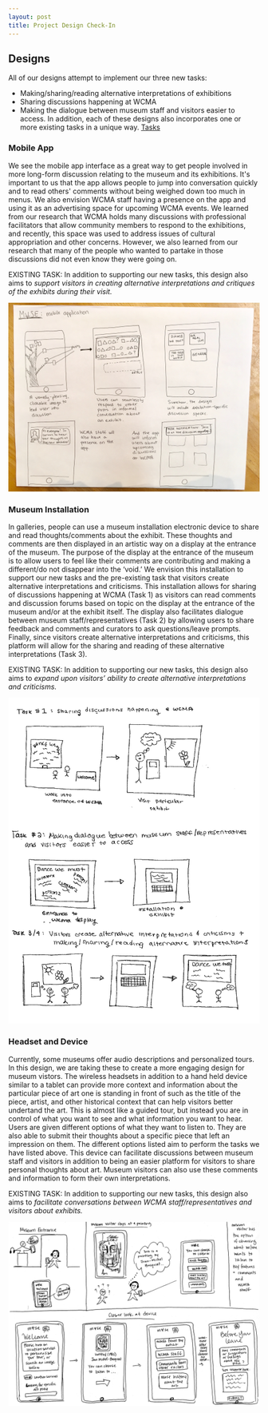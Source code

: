 ```yaml
---
layout: post
title: Project Design Check-In 
---
```

## Designs 
All of our designs attempt to implement our three new tasks:
* Making/sharing/reading alternative interpretations of exhibitions
* Sharing discussions happening at WCMA
* Making the dialogue between museum staff and visitors easier to access.
In addition, each of these designs also incorporates one or more existing tasks in a unique way.
[Tasks](https://museumsforall.github.io/2018-10-15-project-task-review/)

### Mobile App
We see the mobile app interface as a great way to get people involved in more long-form discussion relating to the museum and its exhibitions. It's important to us that the app allows people to jump into conversation quickly and to read others' comments without being weighed down too much in menus. We also envision WCMA staff having a presence on the app and using it as an advertising space for upcoming WCMA events. We learned from our research that WCMA holds many discussions with professional facilitators that allow community members to respond to the exhibitions, and recently, this space was used to address issues of cultural appropriation and other concerns. However, we also learned from our research that many of the people who wanted to partake in those discussions did not even know they were going on.

EXISTING TASK: In addition to supporting our new tasks, this design also aims to *support visitors in creating alternative interpretations and critiques of the exhibits during their visit.*

![design1](/img/mobile_app_design.jpg)

### Museum Installation
In galleries, people can use a museum installation electronic device to share and read thoughts/comments about the exhibit. These thoughts and comments are then displayed in an artistic way on a display at the entrance of the museum. The purpose of the display at the entrance of the museum is to allow users to feel like their comments are contributing and making a different/do not disappear into the ‘void.’ We envision this installation to support our new tasks and the pre-existing task that visitors create alternative interpretations and criticisms. This installation allows for sharing of discussions happening at WCMA (Task 1) as visitors can read comments and discussion forums based on topic on the display at the entrance of the museum and/or at the exhibit itself. The display also facilitates dialogue between museum staff/representatives (Task 2) by allowing users to share feedback and comments and curators to ask questions/leave prompts. Finally, since visitors create alternative interpretations and criticisms, this platform will allow for the sharing and reading of these alternative interpretations (Task 3).

EXISTING TASK: In addition to supporting our new tasks, this design also aims to *expand upon visitors’ ability to create alternative interpretations and criticisms.* 
  
 ![design2](/img/museum_installation.jpg)
 

### Headset and Device
Currently, some museums offer audio descriptions and personalized tours. In this design, we are taking these to create a more engaging design for museum vistors. The wireless headsets in addition to a hand held device similar to a tablet can provide more context and information about the particular piece of art one is standing in front of such as the title of the piece, artist, and other historical context that can help visitors better undertand the art. This is almost like a guided tour, but instead you are in control of what you want to see and what information you want to hear. Users are given different options of what they want to listen to. They are also able to submit their thoughts about a specific piece that left an impression on them. The different options listed aim to perform the tasks we have listed above. This device can facilitate discussions between museum staff and visitors in addition to being an easier platform for visitors to share personal thoughts about art. Museum visitors can also use these comments and information to form their own interpretations. 

EXISTING TASK: In addition to supporting our new tasks, this design also aims to *facilitate conversations between WCMA staff/representatives and visitors about exhibits.* 

![design3](/img/img003.jpg)

